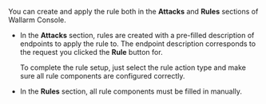 You can create and apply the rule both in the **Attacks** and **Rules** sections of Wallarm Console.

* In the **Attacks** section, rules are created with a pre-filled description of endpoints to apply the rule to. The endpoint description corresponds to the request you clicked the **Rule** button for.

    To complete the rule setup, just select the rule action type and make sure all rule components are configured correctly.
* In the **Rules** section, all rule components must be filled in manually.
